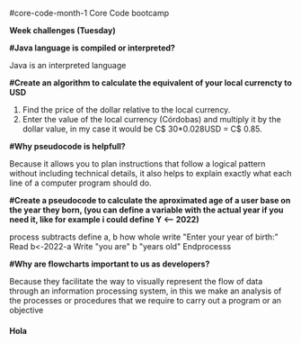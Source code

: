 #core-code-month-1
Core Code bootcamp

**Week challenges (Tuesday)**

**#Java language is compiled or interpreted?**

Java is an interpreted language

**#Create an algorithm to calculate the equivalent of your local currencty to USD**

1. Find the price of the dollar relative to the local currency.
2. Enter the value of the local currency (Córdobas) and multiply it by the dollar value, in my case it would be C$ 30*0.028USD = C$ 0.85.

**#Why pseudocode is helpfull?**

Because it allows you to plan instructions that follow a logical pattern without including technical details, it also helps to explain exactly what each line of a computer program should do.

**#Create a pseudocode to calculate the aproximated age of a user base on the year they born, (you can define a variable with the actual year if you need it, like for example i could define Y <-- 2022)**

process subtracts
 define a, b how whole
 write "Enter your year of birth:"
 Read
 b<-2022-a
 Write "you are" b "years old"
 Endprocesss
 
 **#Why are flowcharts important to us as developers?**

Because they facilitate the way to visually represent the flow of data through an information processing system, in this we make an analysis of the processes or procedures that we require to carry out a program or an objective

<h4 class=”text-center”>Hola</h4>
 
